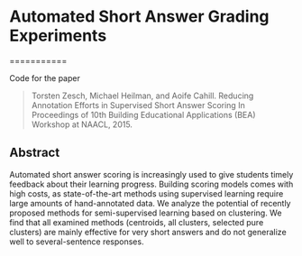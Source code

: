 # Automated Short Answer Grading Experiments
===========

Code for the paper
> Torsten Zesch, Michael Heilman, and Aoife Cahill.
> Reducing Annotation Efforts in Supervised Short Answer Scoring
> In Proceedings of 10th Building Educational Applications (BEA) Workshop at NAACL, 2015.

## Abstract
Automated short answer scoring is increasingly used to give students timely feedback about their learning progress. Building scoring models comes with high costs, as state-of-the-art methods using supervised learning require large amounts of hand-annotated data. We analyze the potential of recently proposed methods for semi-supervised learning based on clustering. We find that all examined methods (centroids, all clusters, selected pure clusters) are mainly effective for very short answers and do not generalize well to several-sentence responses.
